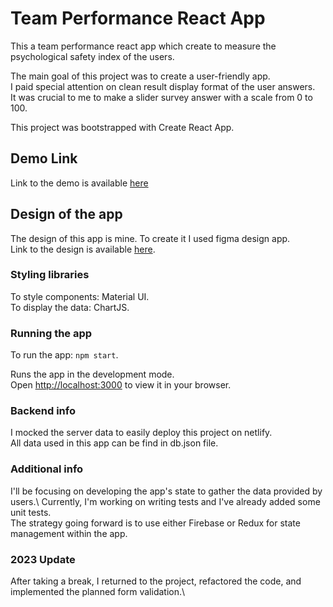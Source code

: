 # Team Performance React App

This a team performance react app which create to measure the psychological safety index of the users.

The main goal of this project was to create a user-friendly app.\
I paid special attention on clean result display format of the user answers.\
It was crucial to me to make a slider survey answer with a scale from 0 to 100.

This project was bootstrapped with Create React App.

## Demo Link

Link to the demo is available [here](https://team-performance-app.netlify.app/)

## Design of the app

The design of this app is mine. To create it I used figma design app.\
Link to the design is available [here](https://www.figma.com/file/0OXyTxjtiuRtFhusnVmXdg/Untitled?node-id=0%3A1).

### Styling libraries

To style components: Material UI.\
To display the data: ChartJS.

### Running the app

To run the app: `npm start`.

Runs the app in the development mode.\
Open [http://localhost:3000](http://localhost:3000) to view it in your browser.

### Backend info

I mocked the server data to easily deploy this project on netlify.\
All data used in this app can be find in db.json file.

### Additional info

I'll be focusing on developing the app's state to gather the data provided by users.\ 
Currently, I'm working on writing tests and I've already added some unit tests.\
The strategy going forward is to use either Firebase or Redux for state management within the app.

### 2023 Update

After taking a break, I returned to the project, refactored the code, and implemented the planned form validation.\

